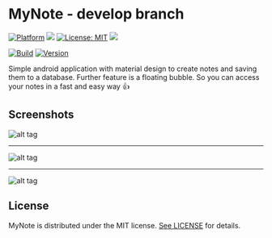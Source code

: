 # MyNote - develop branch

[![Platform](https://img.shields.io/badge/platform-Android-blue.svg)](https://www.android.com)
<a target="_blank" href="https://android-arsenal.com/api?level=21" title="API21+"><img src="https://img.shields.io/badge/API-21+-blue.svg" /></a>
[![License: MIT](https://img.shields.io/badge/License-MIT-blue.svg)](https://opensource.org/licenses/MIT)
<a target="_blank" href="https://www.paypal.me/GuepardoApps" title="Donate using PayPal"><img src="https://img.shields.io/badge/paypal-donate-blue.svg" /></a>

[![Build](https://img.shields.io/badge/build-passing-green.svg)](https://github.com/GuepardoApps-Releases/MyNote/tree/develop/release)
[![Version](https://img.shields.io/badge/version-v1.1.1.170902-blue.svg)](https://github.com/GuepardoApps-Releases/MyNote/tree/develop/release/v1.1.1.170902.apk)

Simple android application with material design to create notes and saving them to a database.
Further feature is a floating bubble. So you can access your notes in a fast and easy way :+1:

## Screenshots

![alt tag](https://github.com/GuepardoApps-Releases/MyNote/blob/develop/screenshots/header_001.png)
___________________________________

![alt tag](https://github.com/GuepardoApps-Releases/MyNote/blob/develop/screenshots/header_002.png)
___________________________________

![alt tag](https://github.com/GuepardoApps-Releases/MyNote/blob/develop/screenshots/header_003.png)

## License

MyNote is distributed under the MIT license. [See LICENSE](LICENSE.md) for details.